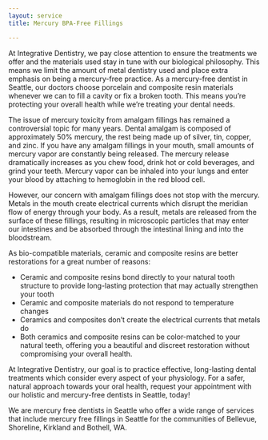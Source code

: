 ```yaml
---
layout: service
title: Mercury BPA-Free Fillings

---
```


At Integrative Dentistry, we pay close attention to ensure the treatments we offer and the materials used stay in tune with our biological philosophy. This means we limit the amount of metal dentistry used and place extra emphasis on being a mercury-free practice. As a mercury-free dentist in Seattle, our doctors choose porcelain and composite resin materials whenever we can to fill a cavity or fix a broken tooth. This means you’re protecting your overall health while we’re treating your dental needs.

The issue of mercury toxicity from amalgam fillings has remained a controversial topic for many years. Dental amalgam is composed of approximately 50% mercury, the rest being made up of silver, tin, copper, and zinc. If you have any amalgam fillings in your mouth, small amounts of mercury vapor are constantly being released. The mercury release dramatically increases as you chew food, drink hot or cold beverages, and grind your teeth. Mercury vapor can be inhaled into your lungs and enter your blood by attaching to hemoglobin in the red blood cell.

However, our concern with amalgam fillings does not stop with the mercury. Metals in the mouth create electrical currents which disrupt the meridian flow of energy through your body. As a result, metals are released from the surface of these fillings, resulting in microscopic particles that may enter our intestines and be absorbed through the intestinal lining and into the bloodstream.

As bio-compatible materials, ceramic and composite resins are better restorations for a great number of reasons:

* Ceramic and composite resins bond directly to your natural tooth structure to provide long-lasting protection that may actually strengthen your tooth
* Ceramic and composite materials do not respond to temperature changes
* Ceramics and composites don’t create the electrical currents that metals do
* Both ceramics and composite resins can be color-matched to your natural teeth, offering you a beautiful and discreet restoration without compromising your overall health.

At Integrative Dentistry, our goal is to practice effective, long-lasting dental treatments which consider every aspect of your physiology. For a safer, natural approach towards your oral health, request your appointment with our holistic and mercury-free dentists in Seattle, today!

We are mercury free dentists in Seattle who offer a wide range of services that include mercury free fillings in Seattle for the communities of Bellevue, Shoreline, Kirkland and Bothell, WA.
